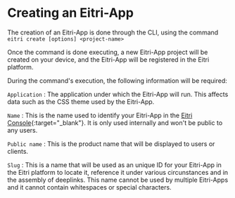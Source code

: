 # Creating an Eitri-App

The creation of an Eitri-App is done through the CLI, using the command `eitri create [options] <project-name>`

Once the command is done executing, a new Eitri-App project will be created on your device, and the Eitri-App will be registered in the Eitri platform.

During the command's execution, the following information will be required:

`Application`
:   The application under which the Eitri-App will run. This affects data such as the CSS theme used by the Eitri-App.

`Name`
:   This is the name used to identify your Eitri-App in the [Eitri Console](https://console.eitri.tech/){:target="_blank"}. It is only used internally and won't be public to any users.

`Public name`
:   This is the product name that will be displayed to users or clients.

`Slug`
: This is a name that will be used as an unique ID for your Eitri-App in the Eitri platform to locate it, reference it under various circunstances and in the assembly of deeplinks. This name cannot be used by multiple Eitri-Apps and it cannot contain whitespaces or special characters.